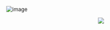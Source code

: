 ![image](https://user-images.githubusercontent.com/106880242/182003781-629a4bbe-c04f-48a2-91c6-0af8ba3a5b9f.png)

<p align="center">
<img src="http://img.shields.io/static/v1?label=STATUS&message=EM%20DESENVOLVIMENTO&color=GREEN&style=for-the-badge"/>
</p>
